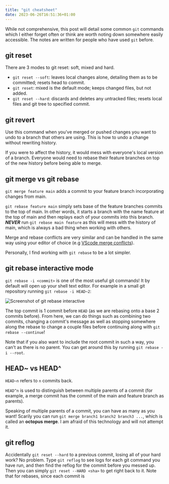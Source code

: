 ```yaml
---
title: "git cheatsheet"
date: 2023-06-26T16:51:36+01:00
---
```


While not comprehensive, this post will detail some common `git` commands which I either forget often or think are worth noting down somewhere easily accessible. The notes are written for people who have used `git` before.

## git reset
There are 3 modes to git reset: soft, mixed and hard.

 - `git reset --soft`: leaves local changes alone, detailing them as to be committed; resets head to commit.
 - `git reset`: mixed is the default mode; keeps changed files, but not added.
 - `git reset --hard`: discards and deletes any untracked files; resets local files and git tree to specified commit.

## git revert
Use this command when you've merged or pushed changes you want to undo to a branch that others are using. This is how to undo a change without rewriting history. 

If you were to affect the history, it would mess with everyone's local version of a branch. Everyone would need to rebase their feature branches on top of the new history before being able to merge.

## git merge vs git rebase
`git merge feature main` adds a commit to your feature branch incorporating changes from main.

`git rebase feature main` simply sets base of the feature branches commits to the top of main. In other words, it starts a branch with the name feature at the top of main and then replays each of your commits into this branch. ***NEVER*** run `git rebase main feature` as this will mess with the history of main, which is always a bad thing when working with others.

Merge and rebase conflicts are very similar and can be handled in the same way using your editor of choice (e.g [VScode merge conflicts](https://code.visualstudio.com/docs/sourcecontrol/overview#_merge-conflicts)).

Personally, I find working with `git rebase` to be a lot simpler.

## git rebase interactive mode
`git rebase -i <commit>` is one of the most useful git commands! It by default will open up your shell text editor. For example in a small git repository running `git rebase -i HEAD~2`:

![Screenshot of git rebase interactive](/git-rebase-interactive.png)

The top commit is 1 commit before `HEAD` (as we are rebasing onto a base 2 commits before). From here, we can do things such as combining two commits, changing a commit's message as well as stopping somewhere along the rebase to change a couple files before continuing along with `git rebase --continue`!

Note that if you also want to include the root commit in such a way, you can't as there is no parent. You can get around this by running `git rebase -i --root`.

## HEAD~ vs HEAD^
`HEAD~n` refers to `n` commits back. 

`HEAD^n` is used to distinguish between multiple parents of a commit (for example, a merge commit has the commit of the main and feature branch as parents).

Speaking of multiple parents of a commit, you can have as many as you want! Scarily you can run `git merge branch1 branch2 branch3 ...`, which is called an **octopus merge**. I am afraid of this technology and will not attempt it.

## git reflog
Accidentally `git reset --hard` to a previous commit, losing all of your hard work? No problem. Type `git reflog` to see logs for each git command you have run, and then find the reflog for the commit before you messed up. Then you can simply `git reset --HARD <sha>` to get right back to it. Note that for rebases, since each commit is 
